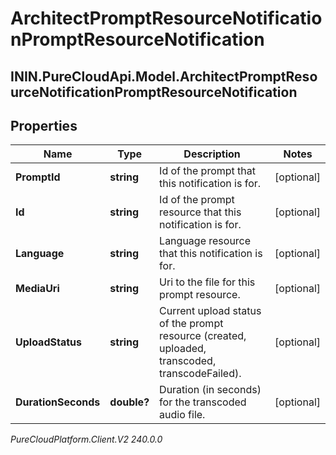 # ArchitectPromptResourceNotificationPromptResourceNotification

## ININ.PureCloudApi.Model.ArchitectPromptResourceNotificationPromptResourceNotification

## Properties

|Name | Type | Description | Notes|
|------------ | ------------- | ------------- | -------------|
| **PromptId** | **string** | Id of the prompt that this notification is for. | [optional] |
| **Id** | **string** | Id of the prompt resource that this notification is for. | [optional] |
| **Language** | **string** | Language resource that this notification is for. | [optional] |
| **MediaUri** | **string** | Uri to the file for this prompt resource. | [optional] |
| **UploadStatus** | **string** | Current upload status of the prompt resource (created, uploaded, transcoded, transcodeFailed). | [optional] |
| **DurationSeconds** | **double?** | Duration (in seconds) for the transcoded audio file. | [optional] |



_PureCloudPlatform.Client.V2 240.0.0_

